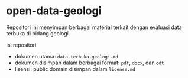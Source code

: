 # open-data-geologi
Repositori ini menyimpan berbagai material terkait dengan evaluasi data terbuka di bidang geologi. 

Isi repositori:

- dokumen utama: `data-terbuka-geologi.md`
- dokumen disimpan dalam berbagai format: `pdf`, `docx`, dan `odt`
- lisensi: public domain disimpan dalam `license.md` 